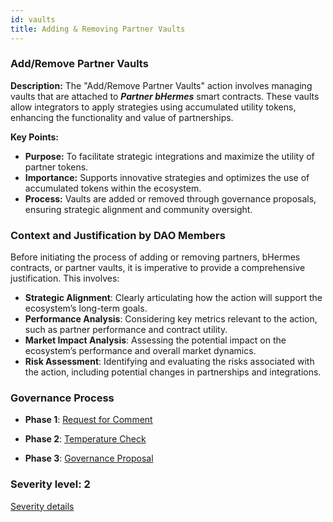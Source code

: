 ```yaml
---
id: vaults
title: Adding & Removing Partner Vaults
---
```


### Add/Remove Partner Vaults

**Description:**
The "Add/Remove Partner Vaults" action involves managing vaults that are attached to ***Partner bHermes*** smart contracts. These vaults allow integrators to apply strategies using accumulated utility tokens, enhancing the functionality and value of partnerships.

**Key Points:**

- **Purpose:** To facilitate strategic integrations and maximize the utility of partner tokens.
- **Importance:** Supports innovative strategies and optimizes the use of accumulated tokens within the ecosystem.
- **Process:** Vaults are added or removed through governance proposals, ensuring strategic alignment and community oversight.

### Context and Justification by DAO Members

Before initiating the process of adding or removing partners, bHermes contracts, or partner vaults, it is imperative to provide a comprehensive justification. This involves:

- **Strategic Alignment**: Clearly articulating how the action will support the ecosystem’s long-term goals.
- **Performance Analysis**: Considering key metrics relevant to the action, such as partner performance and contract utility.
- **Market Impact Analysis**: Assessing the potential impact on the ecosystem’s performance and overall market dynamics.
- **Risk Assessment**: Identifying and evaluating the risks associated with the action, including potential changes in partnerships and integrations.

### Governance Process

- **Phase 1**: [Request for Comment][phase-1]

- **Phase 2**: [Temperature Check][phase-2]

- **Phase 3**: [Governance Proposal][phase-3]

[phase-1]: ./request-for-comment
[phase-2]: ./temperature-check
[phase-3]: ./governance-proposal

### Severity level: 2

[Severity details](/workspaces/Maia-DAO.github.io/versioned_docs/version-Maia/governance/02-severity.md)
